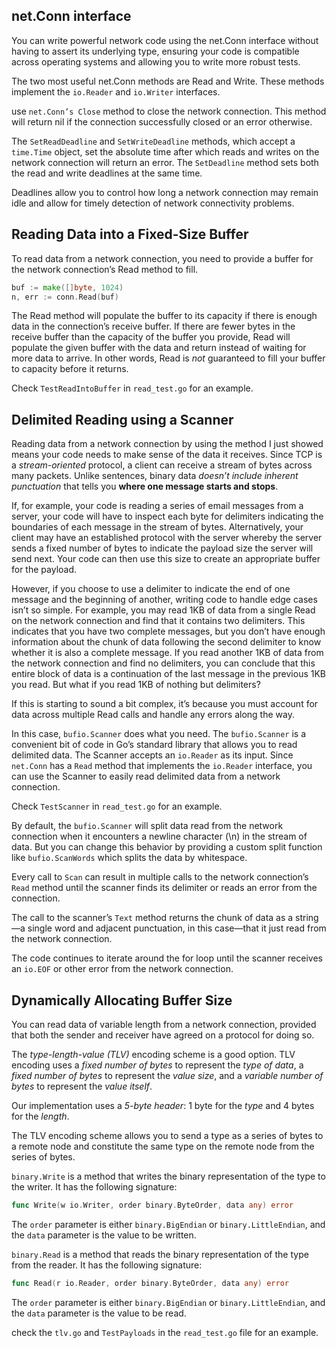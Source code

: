 ## net.Conn interface

You can write powerful network code using the net.Conn interface without having to assert its underlying type, ensuring your code is compatible across operating systems and allowing you to write more robust tests.

The two most useful net.Conn methods are Read and Write. These methods implement the `io.Reader` and `io.Writer` interfaces.

use `net.Conn’s Close` method to close the network connection. This method will return nil if the connection successfully closed or an error otherwise.

The `SetReadDeadline` and `SetWriteDeadline` methods, which accept a `time.Time` object, set the absolute time after which reads and writes on the network connection will return an error. The `SetDeadline` method sets both the read and write deadlines at the same time.

Deadlines allow you to control how long a network connection may remain idle and allow for timely detection of network connectivity problems.

## Reading Data into a Fixed-Size Buffer

To read data from a network connection, you need to provide a buffer for the network connection’s Read method to fill.

```go
buf := make([]byte, 1024)
n, err := conn.Read(buf)
```

The Read method will populate the buffer to its capacity if there is enough data in the connection’s receive buffer. If there are fewer bytes in the receive buffer than the capacity of the buffer you provide, Read will populate the given buffer with the data and return instead of waiting for more data to arrive. In other words, Read is *not* guaranteed to fill your buffer to capacity before it returns.

Check `TestReadIntoBuffer` in `read_test.go` for an example.

## Delimited Reading using a Scanner

Reading data from a network connection by using the method I just showed means your code needs to make sense of the data it receives. Since TCP is a *stream-oriented* protocol, a client can receive a stream of bytes across many packets. Unlike sentences, binary data *doesn’t include inherent punctuation* that tells you **where one message starts and stops**.

If, for example, your code is reading a series of email messages from a server, your code will have to inspect each byte for delimiters indicating the boundaries of each message in the stream of bytes. Alternatively, your client may have an established protocol with the server whereby the server sends a fixed number of bytes to indicate the payload size the server will send next. Your code can then use this size to create an appropriate buffer for the payload.

However, if you choose to use a delimiter to indicate the end of one message and the beginning of another, writing code to handle edge cases isn’t so simple. For example, you may read 1KB of data from a single Read on the network connection and find that it contains two delimiters. This indicates that you have two complete messages, but you don’t have enough information about the chunk of data following the second delimiter to know whether it is also a complete message. If you read another 1KB of data from the network connection and find no delimiters, you can conclude that this entire block of data is a continuation of the last message in the previous 1KB you read. But what if you read 1KB of nothing but delimiters?

If this is starting to sound a bit complex, it’s because you must account for data across multiple Read calls and handle any errors along the way.

In this case, `bufio.Scanner` does what you need.
The `bufio.Scanner` is a convenient bit of code in Go’s standard library that allows you to read delimited data. The Scanner accepts an `io.Reader` as its input. Since `net.Conn` has a `Read` method that implements the `io.Reader` interface, you can use the Scanner to easily read delimited data from a network connection.

Check `TestScanner` in `read_test.go` for an example.

By default, the `bufio.Scanner` will split data read from the network connection when it encounters a newline character (\n) in the stream of data. But you can change this behavior by providing a custom split function like `bufio.ScanWords` which splits the data by whitespace.

Every call to `Scan` can result in multiple calls to the network connection’s `Read` method until the scanner finds its delimiter or reads an error from the connection.

The call to the scanner’s `Text` method returns the chunk of data as a string—a single word and adjacent punctuation, in this case—that it just read from the network connection.

The code continues to iterate around the for loop until the scanner receives an `io.EOF` or other error from the network connection.

## Dynamically Allocating Buffer Size

You can read data of variable length from a network connection, provided that both the sender and receiver have agreed on a protocol for doing so.

The *type-length-value (TLV)* encoding scheme is a good option. TLV encoding uses a *fixed number of bytes* to represent the *type of data*, a *fixed number of bytes* to represent the *value size*, and a *variable number of bytes* to represent the *value itself*.

Our implementation uses a *5-byte header*: 1 byte for the *type* and 4 bytes for the *length*.

The TLV encoding scheme allows you to send a type as a series of bytes to a remote node and constitute the same type on the remote node from the series of bytes.

`binary.Write` is a method that writes the binary representation of the type to the writer. It has the following signature:

```go
func Write(w io.Writer, order binary.ByteOrder, data any) error
```

The `order` parameter is either `binary.BigEndian` or `binary.LittleEndian`, and the `data` parameter is the value to be written.

`binary.Read` is a method that reads the binary representation of the type from the reader. It has the following signature:

```go
func Read(r io.Reader, order binary.ByteOrder, data any) error
```

The `order` parameter is either `binary.BigEndian` or `binary.LittleEndian`, and the `data` parameter is the value to be read.

check the `tlv.go` and `TestPayloads` in the `read_test.go` file for an example.
